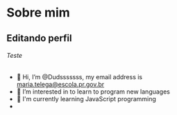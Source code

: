 # Sobre mim 

## Editando perfil

###### Teste

- 👋 Hi, I’m @Dudsssssss, my email address is maria.telega@escola.pr.gov.br
- 👀 I’m interested in to learn to program new languages
- 🌱 I'm currently learning JavaScript programming
- 
<!---
Dudsssssss/Dudsssssss is a ✨ special ✨ repository because its `README.md` (this file) appears on your GitHub profile.
You can click the Preview link to take a look at your changes.
--->
